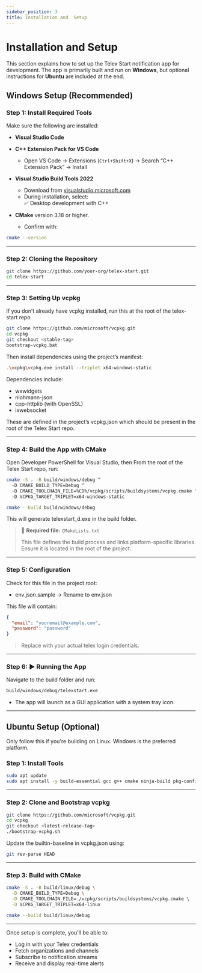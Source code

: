 ```yaml
---
sidebar_position: 3
title: Installation and  Setup
---
```


# Installation and Setup

This section explains how to set up the Telex Start notification app for development. The app is primarily built and run on **Windows**, but optional instructions for **Ubuntu** are included at the end.


## Windows Setup (Recommended)

### Step 1: Install Required Tools

Make sure the following are installed:

- **Visual Studio Code**
- **C++ Extension Pack for VS Code**  
  - Open VS Code → Extensions (`Ctrl+Shift+X`) → Search “C++ Extension Pack” → Install

- **Visual Studio Build Tools 2022**  
  - Download from [visualstudio.microsoft.com](https://visualstudio.microsoft.com/)  
  - During installation, select:  
  ✅ Desktop development with C++

- **CMake** version 3.18 or higher. 
  - Confirm with:  
```bash
cmake --version
```
---
### Step 2: Cloning the Repository

```bash
git clone https://github.com/your-org/telex-start.git
cd telex-start
```
---

### Step 3: Setting Up vcpkg
If you don’t already have vcpkg installed, run this at the root of the telex-start repo

```bash
git clone https://github.com/microsoft/vcpkg.git
cd vcpkg
git checkout <stable-tag>
bootstrap-vcpkg.bat
```
Then install dependencies using the project’s manifest:
```bash
.\vcpkg\vcpkg.exe install --triplet x64-windows-static
```

Dependencies include:
- wxwidgets
- nlohmann-json
- cpp-httplib (with OpenSSL)
- ixwebsocket

These are defined in the project’s vcpkg.json which should be present in the root of the Telex Start repo.

---

### Step 4: Build the App with CMake
Open Developer PowerShell for Visual Studio, then From the root of the Telex Start repo, run:

```bash
cmake -S . -B build/windows/debug ^
  -D CMAKE_BUILD_TYPE=Debug ^
  -D CMAKE_TOOLCHAIN_FILE=%CD%/vcpkg/scripts/buildsystems/vcpkg.cmake ^
  -D VCPKG_TARGET_TRIPLET=x64-windows-static

cmake --build build/windows/debug
```
This will generate telexstart_d.exe in the build folder.

> 📁 **Required file:** `CMakeLists.txt `
>
> This file defines the build process and links platform-specific libraries. Ensure it is located in the root of the project.
---

### Step 5: Configuration

Check for this file in the project root:
- env.json.sample → Rename to env.json

This file will contain:
```json
{
  "email": "youremail@example.com",
  "password": "password"
}
```

> Replace with your actual telex login credentials.
---

### Step 6: ▶️ Running the App
Navigate to the build folder and run:

```bash
build/windows/debug/telexstart.exe
```

- The app will launch as a GUI application with a system tray icon.
---

## Ubuntu Setup (Optional)
Only follow this if you're building on Linux. Windows is the preferred platform.

### Step 1: Install Tools
```bash
sudo apt update
sudo apt install -y build-essential gcc g++ cmake ninja-build pkg-config git
```
---

### Step 2: Clone and Bootstrap vcpkg
```bash
git clone https://github.com/microsoft/vcpkg.git
cd vcpkg
git checkout <latest-release-tag>
./bootstrap-vcpkg.sh
```

Update the builtin-baseline in vcpkg.json using:

```bash
git rev-parse HEAD
```
---

### Step 3: Build with CMake
```bash
cmake -S . -B build/linux/debug \
  -D CMAKE_BUILD_TYPE=Debug \
  -D CMAKE_TOOLCHAIN_FILE=./vcpkg/scripts/buildsystems/vcpkg.cmake \
  -D VCPKG_TARGET_TRIPLET=x64-linux

cmake --build build/linux/debug
```
---

Once setup is complete, you’ll be able to:
- Log in with your Telex credentials
- Fetch organizations and channels
- Subscribe to notification streams
- Receive and display real-time alerts



